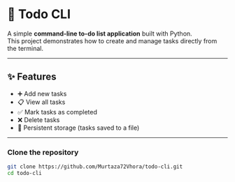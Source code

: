 # 📝 Todo CLI

A simple **command-line to-do list application** built with Python.  
This project demonstrates how to create and manage tasks directly from the terminal.

---

## ✨ Features
- ➕ Add new tasks
- 📋 View all tasks
- ✅ Mark tasks as completed
- ❌ Delete tasks
- 💾 Persistent storage (tasks saved to a file)

---

### Clone the repository
```bash
git clone https://github.com/Murtaza72Vhora/todo-cli.git
cd todo-cli
```
